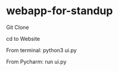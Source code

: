 # webapp-for-standup
Git Clone

cd to Website

From terminal:
python3 ui.py

From Pycharm:
run ui.py
